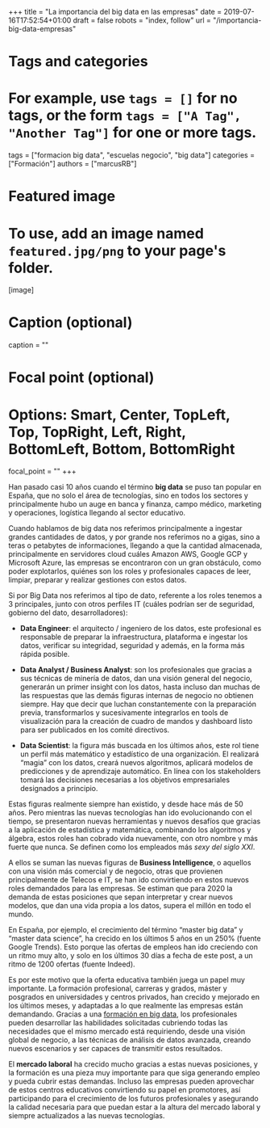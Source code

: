 +++
title = "La importancia del big data en las empresas"
date = 2019-07-16T17:52:54+01:00
draft = false
robots = "index, follow"
url = "/importancia-big-data-empresas"


# Tags and categories
# For example, use `tags = []` for no tags, or the form `tags = ["A Tag", "Another Tag"]` for one or more tags.
tags = ["formacion big data", "escuelas negocio", "big data"]
categories = ["Formación"]
authors = ["marcusRB"]



# Featured image
# To use, add an image named `featured.jpg/png` to your page's folder.
[image]
  # Caption (optional)
  caption = ""

  # Focal point (optional)
  # Options: Smart, Center, TopLeft, Top, TopRight, Left, Right, BottomLeft, Bottom, BottomRight
  focal_point = ""
+++

Han pasado casi 10 años cuando el término **big data** se puso tan popular en España, que no solo el área de tecnologías, sino en todos los sectores y principalmente hubo un auge en banca y finanza, campo médico, marketing y operaciones, logística llegando al sector educativo.

Cuando hablamos de big data nos referimos principalmente a ingestar grandes cantidades de datos, y por grande nos referimos no a gigas, sino a teras o petabytes de informaciones, llegando a que la cantidad almacenada, principalmente en servidores cloud cuáles Amazon AWS, Google GCP y Microsoft Azure, las empresas se encontraron con un gran obstáculo, como poder explotarlos, quiénes son los roles y profesionales capaces de leer, limpiar, preparar y realizar gestiones con estos datos.

Si por Big Data nos referimos al tipo de dato, referente a los roles tenemos a 3 principales, junto con otros perfiles IT (cuáles podrían ser de seguridad, gobierno del dato, desarrolladores):

- **Data Engineer**: el arquitecto / ingeniero de los datos, este profesional es responsable de preparar la infraestructura, plataforma e ingestar los datos, verificar su integridad, seguridad y además, en la forma más rápida posible.


- **Data Analyst / Business Analyst**: son los profesionales que gracias a sus técnicas de minería de datos, dan una visión general del negocio, generarán un primer insight con los datos, hasta incluso dan muchas de las respuestas que las demás figuras internas de negocio no obtienen siempre. Hay que decir que luchan constantemente con la preparación previa, transformarlos y sucesivamente integrarlos en tools de visualización para la creación de cuadro de mandos y dashboard listo para ser publicados en los comité directivos.


- **Data Scientist**: la figura más buscada en los últimos años, este rol tiene un perfil más matemático y estadístico de una organización. El realizará “magia” con los datos, creará nuevos algoritmos, aplicará modelos de predicciones y de aprendizaje automático. En línea con los stakeholders tomará las decisiones necesarias a los objetivos empresariales designados a principio.

Estas figuras realmente siempre han existido, y desde hace más de 50 años. Pero mientras las nuevas tecnologías han ido evolucionando con el tiempo, se presentaron nuevas herramientas y nuevos desafíos que gracias a la aplicación de estadística y matemática, combinando los algoritmos y álgebra, estos roles han cobrado vida nuevamente, con otro nombre y más fuerte que nunca. Se definen como los empleados más *sexy del siglo XXI*.

A ellos se suman las nuevas figuras de **Business Intelligence**, o aquellos con una visión más comercial y de negocio,  otras que provienen principalmente de Telecos e IT, se han ido convirtiendo en estos nuevos roles demandados para las empresas. Se estiman que para 2020 la demanda de estas posiciones que sepan interpretar y crear nuevos modelos, que dan una vida propia a los datos, supera el millón en todo el mundo.

En España, por ejemplo, el crecimiento del término “master big data” y “master data science”, ha crecido en los últimos 5 años en un 250% (fuente Google Trends). Esto porque las ofertas de empleos han ido creciendo con un ritmo muy alto, y solo en los últimos 30 días a fecha de este post, a un ritmo de 1200 ofertas (fuente Indeed).

Es por este motivo que la oferta educativa también juega un papel muy importante. La formación profesional, carreras y grados, máster y posgrados en universidades y centros privados, han crecido y mejorado en los últimos meses, y adaptadas a lo que realmente las empresas están demandando.  Gracias a una [formación en big data](https://www.iep.edu.es/mba-online/especialidad-en-business-intelligence-y-big-data), los profesionales pueden desarrollar las habilidades solicitadas cubriendo todas las necesidades que el mismo mercado está requiriendo, desde una visión global de negocio, a las técnicas de análisis de datos avanzada, creando nuevos escenarios y ser capaces de transmitir estos resultados.

El **mercado laboral** ha crecido mucho gracias a estas nuevas posiciones, y la formación es una pieza muy importante para que siga generando empleo y pueda cubrir estas demandas. Incluso las empresas pueden aprovechar de estos centros educativos convirtiendo su papel en promotores, así participando para el crecimiento de los futuros profesionales y asegurando la calidad necesaria para que puedan estar a la altura del mercado laboral y siempre actualizados a las nuevas tecnologías.
